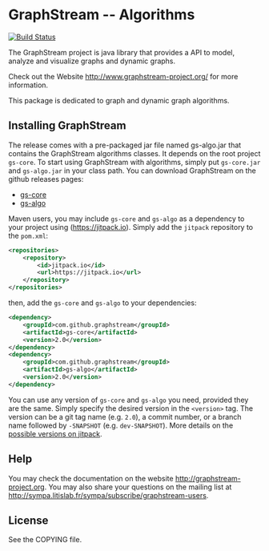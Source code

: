 # GraphStream -- Algorithms


[![Build Status](https://travis-ci.org/graphstream/gs-algo.svg?branch=dev)](https://travis-ci.org/graphstream/gs-algo)


The GraphStream project is java library that provides a API to model,
analyze and visualize graphs and dynamic graphs.

Check out the Website <http://www.graphstream-project.org/> for more information.

This package is dedicated to graph and dynamic graph algorithms.

## Installing GraphStream

The release comes with a pre-packaged jar file named gs-algo.jar that contains the GraphStream algorithms classes. It depends on the root project `gs-core`. To start using GraphStream with algorithms, simply put `gs-core.jar` and `gs-algo.jar` in your class path. You can download GraphStream on the github releases pages:

- [gs-core](https://github.com/graphstream/gs-core/releases)
- [gs-algo](https://github.com/graphstream/gs-algo/releases)

Maven users, you may include `gs-core` and `gs-algo` as a dependency to your project using (https://jitpack.io). 
Simply add the `jitpack` repository to the `pom.xml`:

```xml
<repositories>
    <repository>
        <id>jitpack.io</id>
        <url>https://jitpack.io</url>
    </repository>
</repositories>
```

then, add the `gs-core` and `gs-algo` to your dependencies:

```xml
<dependency>
    <groupId>com.github.graphstream</groupId>
    <artifactId>gs-core</artifactId>
    <version>2.0</version>
</dependency>
<dependency>
    <groupId>com.github.graphstream</groupId>
    <artifactId>gs-algo</artifactId>
    <version>2.0</version>
</dependency>
```

You can use any version of `gs-core` and `gs-algo` you need, provided they are the same. Simply specify the desired version in the `<version>` tag. The version can be a git tag name (e.g. `2.0`), a commit number, or a branch name followed by `-SNAPSHOT` (e.g. `dev-SNAPSHOT`). More details on the [possible versions on jitpack](https://jitpack.io/#graphstream/gs-core).

## Help

You may check the documentation on the website <http://graphstream-project.org>. You may also share your questions on the mailing list at <http://sympa.litislab.fr/sympa/subscribe/graphstream-users>.

## License

See the COPYING file.